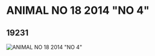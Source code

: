 # ANIMAL NO 18 2014 "NO 4"
## 19231
![ANIMAL NO 18 2014 "NO 4"](https://lc-www-live-s.legocdn.com/media/bricks/5/2/6097351.jpg)